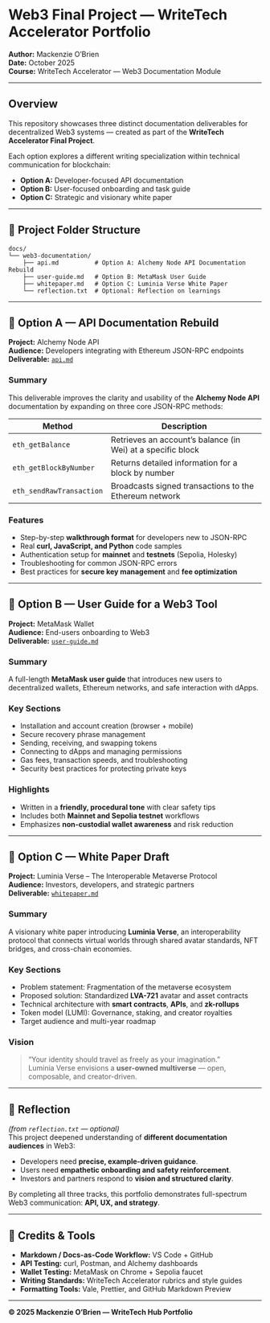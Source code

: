 # Web3 Final Project — WriteTech Accelerator Portfolio  
**Author:** Mackenzie O’Brien  
**Date:** October 2025  
**Course:** WriteTech Accelerator — Web3 Documentation Module  

---

## Overview
This repository showcases three distinct documentation deliverables for decentralized Web3 systems — created as part of the **WriteTech Accelerator Final Project**.

Each option explores a different writing specialization within technical communication for blockchain:
- **Option A:** Developer-focused API documentation  
- **Option B:** User-focused onboarding and task guide  
- **Option C:** Strategic and visionary white paper  

---

## 📂 Project Folder Structure

```
docs/
└── web3-documentation/
    ├── api.md          # Option A: Alchemy Node API Documentation Rebuild
    ├── user-guide.md   # Option B: MetaMask User Guide
    ├── whitepaper.md   # Option C: Luminia Verse White Paper
    └── reflection.txt  # Optional: Reflection on learnings
```

---

## 🧩 Option A — API Documentation Rebuild  
**Project:** Alchemy Node API  
**Audience:** Developers integrating with Ethereum JSON-RPC endpoints  
**Deliverable:** [`api.md`](./api.md)

### Summary
This deliverable improves the clarity and usability of the **Alchemy Node API** documentation by expanding on three core JSON-RPC methods:

| Method | Description |
|---------|--------------|
| `eth_getBalance` | Retrieves an account’s balance (in Wei) at a specific block |
| `eth_getBlockByNumber` | Returns detailed information for a block by number |
| `eth_sendRawTransaction` | Broadcasts signed transactions to the Ethereum network |

### Features
- Step-by-step **walkthrough format** for developers new to JSON-RPC  
- Real **curl, JavaScript, and Python** code samples  
- Authentication setup for **mainnet** and **testnets** (Sepolia, Holesky)  
- Troubleshooting for common JSON-RPC errors  
- Best practices for **secure key management** and **fee optimization**

---

## 🦊 Option B — User Guide for a Web3 Tool  
**Project:** MetaMask Wallet  
**Audience:** End-users onboarding to Web3  
**Deliverable:** [`user-guide.md`](./user-guide.md)

### Summary
A full-length **MetaMask user guide** that introduces new users to decentralized wallets, Ethereum networks, and safe interaction with dApps.

### Key Sections
- Installation and account creation (browser + mobile)  
- Secure recovery phrase management  
- Sending, receiving, and swapping tokens  
- Connecting to dApps and managing permissions  
- Gas fees, transaction speeds, and troubleshooting  
- Security best practices for protecting private keys  

### Highlights
- Written in a **friendly, procedural tone** with clear safety tips  
- Includes both **Mainnet and Sepolia testnet** workflows  
- Emphasizes **non-custodial wallet awareness** and risk reduction  

---

## 🌌 Option C — White Paper Draft  
**Project:** Luminia Verse – The Interoperable Metaverse Protocol  
**Audience:** Investors, developers, and strategic partners  
**Deliverable:** [`whitepaper.md`](./whitepaper.md)

### Summary
A visionary white paper introducing **Luminia Verse**, an interoperability protocol that connects virtual worlds through shared avatar standards, NFT bridges, and cross-chain economies.

### Key Sections
- Problem statement: Fragmentation of the metaverse ecosystem  
- Proposed solution: Standardized **LVA-721** avatar and asset contracts  
- Technical architecture with **smart contracts**, **APIs**, and **zk-rollups**  
- Token model (LUMI): Governance, staking, and creator royalties  
- Target audience and multi-year roadmap  

### Vision
> “Your identity should travel as freely as your imagination.”  
Luminia Verse envisions a **user-owned multiverse** — open, composable, and creator-driven.

---

## 🧠 Reflection
*(from `reflection.txt` — optional)*  
This project deepened understanding of **different documentation audiences** in Web3:
- Developers need **precise, example-driven guidance**.  
- Users need **empathetic onboarding and safety reinforcement**.  
- Investors and partners respond to **vision and structured clarity**.

By completing all three tracks, this portfolio demonstrates full-spectrum Web3 communication: **API, UX, and strategy**.

---

## 🪩 Credits & Tools
- **Markdown / Docs-as-Code Workflow:** VS Code + GitHub  
- **API Testing:** curl, Postman, and Alchemy dashboards  
- **Wallet Testing:** MetaMask on Chrome + Sepolia faucet  
- **Writing Standards:** WriteTech Accelerator rubrics and style guides  
- **Formatting Tools:** Vale, Prettier, and GitHub Markdown Preview  

---

**© 2025 Mackenzie O’Brien — WriteTech Hub Portfolio**
